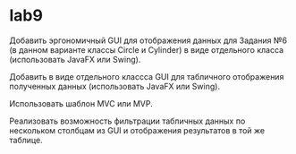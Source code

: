 # lab9
Добавить эргономичный GUI для отображения данных для Задания №6 (в данном варианте классы Circle и Cylinder) в виде отдельного класса (использовать JavaFX или Swing).

Добавить в виде отдельного классса GUI для табличного отображения полученных данных (использовать JavaFX или Swing).

Использовать шаблон MVC или MVP.

Реализовать возможность фильтрации табличных данных по нескольком столбцам из GUI и отображения результатов в той же таблице.
